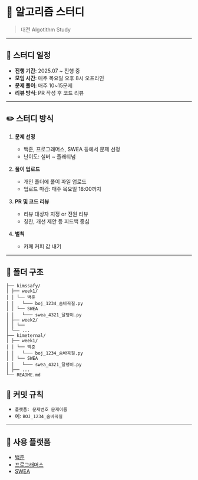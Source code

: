 # 🧠 알고리즘 스터디

> 대전 Algotithm Study

---

## 📅 스터디 일정

- **진행 기간**: 2025.07 ~ 진행 중
- **모임 시간**: 매주 목요일 오후 8시 오프라인
- **문제 풀이**: 매주 10~15문제
- **리뷰 방식**: PR 작성 후 코드 리뷰

---

## ✏️ 스터디 방식

1. **문제 선정**
   - 백준, 프로그래머스, SWEA 등에서 문제 선정
   - 난이도: 실버 ~ 플래티넘

2. **풀이 업로드**
   - 개인 폴더에 풀이 파일 업로드
   - 업로드 마감: 매주 목요일 18:00까지

3. **PR 및 코드 리뷰**
   - 리뷰 대상자 지정 or 전원 리뷰
   - 칭찬, 개선 제안 등 피드백 중심
     
4. **벌칙**
   - 카페 커피 값 내기
   
---

## 📁 폴더 구조
```📦 알고리즘-스터디/
├── kimssafy/
│ ├── week1/
│ │ └── 백준
│ │   └─── boj_1234_숨바꼭질.py
│ │ └── SWEA
│ │   └─── swea_4321_달팽이.py
│ ├── week2/
│ │ └── 
│ └── ...
├── kimeternal/
│ ├── week1/
│ │ └── 백준
│ │   └─── boj_1234_숨바꼭질.py
│ │ └── SWEA
│ │   └─── swea_4321_달팽이.py
│ ├── ...
└── README.md
```

## 📝 커밋 규칙

- `플랫폼: 문제번호 문제이름`
- 예: `BOJ_1234_숨바꼭질`

---

## 📌 사용 플랫폼

- [백준](https://www.acmicpc.net/)
- [프로그래머스](https://programmers.co.kr/)
- [SWEA](https://swexpertacademy.com/)
